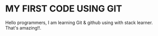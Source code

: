 # MY FIRST CODE USING GIT 

Hello programmers, I am learning Git & github using with stack learner. That's amazing!!.


